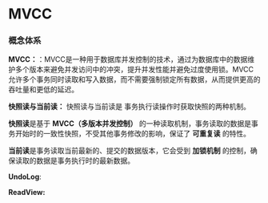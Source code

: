 # MVCC

### 概念体系

**MVCC：**：MVCC是一种用于数据库并发控制的技术，通过为数据库中的数据维护多个版本来避免并发访问中的冲突，提升并发性能并避免过度使用锁。MVCC 允许多个事务同时读取和写入数据，而不需要强制锁定所有数据，从而提供更高的吞吐量和更低的延迟。

**快照读与当前读：** 快照读与当前读是 事务执行读操作时获取快照的两种机制。

**快照读**是基于 **MVCC（多版本并发控制）** 的一种读取机制，事务读取的数据是事务开始时的一致性快照，不受其他事务修改的影响，保证了 **可重复读** 的特性。

**当前读**是事务读取当前最新的、提交的数据版本，它会受到 **加锁机制** 的控制，确保读取的数据是事务执行时的最新数据。

**UndoLog**: 

**ReadView:**

